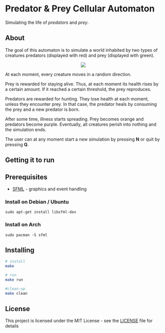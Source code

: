 # Predator & Prey Cellular Automaton

Simulating the life of *predators* and *prey*.

## About

The goal of this automaton is to simulate a world inhabited by two types of creatures predators (displayed with red) and prey (displayed with green).

<p align="center">
  <img src="./screeshots/ss.gif">
</p>

At each moment, every creature moves in a random direction.

Prey is rewarded for staying alive. Thus, at each moment its health rises by a certain amount. If it reached a certain threshold, the prey reproduces.

Predators are rewarded for hunting. They lose health at each moment, unless they encounter prey. In that case, the predator heals by consuming the prey and a new predator is born.

After some time, illness starts spreading. Prey becomes orange and predators become purple. Eventually, all creatures perish into nothing and the simulation ends. 

The user can at any moment start a new simulation by pressing **N** or quit by pressing **Q**.

## Getting it to run

## Prerequisites

* [SFML](https://www.sfml-dev.org/) - graphics and event handling

### Install on Debian / Ubuntu

`sudo apt-get install libsfml-dev`

### Install on Arch

`sudo pacman -S sfml`

## Installing 

``` bash
# install
make

# run
make run

#clean-up
make clean
```

## License

This project is licensed under the MIT License - see the [LICENSE](./LICENSE) file for details
